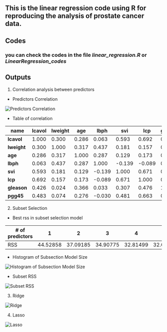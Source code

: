 ## This is the linear regression code using R for reproducing the analysis of prostate cancer data. 
## Codes
### you can check the codes in the file _linear_regression.R_ or _LinearRegression_codes_
## Outputs

1. Correlation analysis between predictors

* Predictors Correlation 

![Predictors Correlation]("https://github.com/ydcnanhe/Statistic-ML-Homework/tree/master/Homework_1/Correlation.png")

* Table of correlation

| name | lcavol | lweight | age | lbph | svi | lcp | gleason | pgg45 |
| --- | --- | --- | --- | --- | --- | --- | --- | --- |
| **lcavol**  |  1.000 | 0.300 | 0.286 | 0.063  | 0.593 |  0.692 | 0.426 | 0.483 |
| **lweight** | 0.300  | 1.000 | 0.317 | 0.437  | 0.181 | 0.157 | 0.024 | 0.074 |
| **age**     | 0.286  | 0.317 | 1.000 | 0.287  | 0.129 | 0.173 | 0.366 | 0.276 |
| **lbph**    | 0.063  | 0.437 | 0.287 | 1.000 | -0.139 | -0.089 | 0.033 | -0.030 |
| **svi**     | 0.593  | 0.181 | 0.129 | -0.139 | 1.000 | 0.671 | 0.307 | 0.481 |
| **lcp**     | 0.692  | 0.157 | 0.173 | -0.089 | 0.671 | 1.000 | 0.476 | 0.663 |
| **gleason** | 0.426  | 0.024 | 0.366 | 0.033 | 0.307 | 0.476 | 1.000 | 0.757 |
| **pgg45**   | 0.483  | 0.074 | 0.276 | -0.030 | 0.481 | 0.663 | 0.757 | 1.000 |

2. Subset Selection

* Best rss in subset selection model

|# of predictors|1|2|3|4|5|6|7|8|
| --- | --- | --- | --- | --- | --- | --- | --- | --- |
| RSS | 44.52858 | 37.09185 | 34.90775 | 32.81499 | 32.06945 | 30.53978 | 29.43730 | 29.42638 | 

* Histogram of Subsection Model Size

![Histogram of Subsection Model Size]("https://github.com/ydcnanhe/Statistic-ML-Homework/tree/master/Homework_1/HistLeapsModelSize.png")

* Subset RSS

![Subset RSS]("https://github.com/ydcnanhe/Statistic-ML-Homework/tree/master/Homework_1/subsetRSS.png")

3. Ridge

![Ridge]("https://github.com/ydcnanhe/Statistic-ML-Homework/tree/master/Homework_1/Ridge.png")

4. Lasso

![Lasso]("https://github.com/ydcnanhe/Statistic-ML-Homework/tree/master/Homework_1/Lasso.png")

